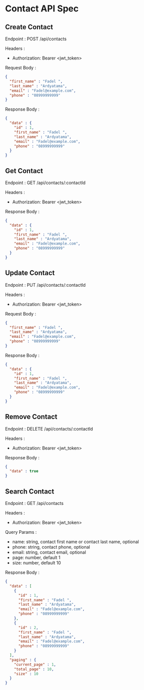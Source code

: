 # Contact API Spec

## Create Contact

Endpoint : POST /api/contacts

Headers :
- Authorization: Bearer <jwt_token>

Request Body :

```json
{
  "first_name" : "Fadel ",
  "last_name" : "Ardyatama",
  "email" : "Fadel@example.com",
  "phone" : "08999999999"
}
```

Response Body :

```json
{
  "data" : {
    "id" : 1,
    "first_name" : "Fadel ",
    "last_name" : "Ardyatama",
    "email" : "Fadel@example.com",
    "phone" : "08999999999"
  } 
}
```

## Get Contact

Endpoint : GET /api/contacts/:contactId

Headers :
- Authorization: Bearer <jwt_token>

Response Body :

```json
{
  "data" : {
    "id" : 1,
    "first_name" : "Fadel ",
    "last_name" : "Ardyatama",
    "email" : "Fadel@example.com",
    "phone" : "08999999999"
  } 
}
```

## Update Contact

Endpoint : PUT /api/contacts/:contactId

Headers :
- Authorization: Bearer <jwt_token>

Request Body :

```json
{
  "first_name" : "Fadel ",
  "last_name" : "Ardyatama",
  "email" : "Fadel@example.com",
  "phone" : "08999999999"
}
```

Response Body :

```json
{
  "data" : {
    "id" : 1,
    "first_name" : "Fadel ",
    "last_name" : "Ardyatama",
    "email" : "Fadel@example.com",
    "phone" : "08999999999"
  } 
}
```

## Remove Contact

Endpoint : DELETE /api/contacts/:contactId

Headers :
- Authorization: Bearer <jwt_token>

Response Body :

```json
{
  "data" : true
}
```

## Search Contact

Endpoint : GET /api/contacts

Headers :
- Authorization: Bearer <jwt_token>

Query Params :
- name: string, contact first name or contact last name, optional
- phone: string, contact phone, optional
- email: string, contact email, optional
- page: number, default 1
- size: number, default 10

Response Body :

```json
{
  "data" : [
    {
      "id" : 1,
      "first_name" : "Fadel ",
      "last_name" : "Ardyatama",
      "email" : "Fadel@example.com",
      "phone" : "08999999999"
    },
    {
      "id" : 2,
      "first_name" : "Fadel ",
      "last_name" : "Ardyatama",
      "email" : "Fadel@example.com",
      "phone" : "08999999999"
    }
  ],
  "paging" : {
    "current_page" : 1,
    "total_page" : 10,
    "size" : 10
  }
}
```